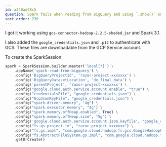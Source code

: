 ```yaml
---
id: a340ad48c5
question: Spark fails when reading from BigQuery and using `.show()` on `SELECT` queries
sort_order: 230
---
```




I got it working using `gcs-connector-hadoop-2.2.5-shaded.jar` and Spark 3.1.

I also added the `google_credentials.json` and `.p12` to authenticate with GCS. These files are downloadable from the GCP Service account.

To create the SparkSession:

```python
spark = SparkSession.builder.master('local[*]') \
    .appName('spark-read-from-bigquery') \
    .config('BigQueryProjectId', 'razor-project-xxxxxxx') \
    .config('BigQueryDatasetLocation', 'de_final_data') \
    .config('parentProject', 'razor-project-xxxxxxx') \
    .config("google.cloud.auth.service.account.enable", "true") \
    .config("credentialsFile", "google_credentials.json") \
    .config("GcpJsonKeyFile", "google_credentials.json") \
    .config("spark.driver.memory", "4g") \
    .config("spark.executor.memory", "2g") \
    .config("spark.memory.offHeap.enabled", True) \
    .config("spark.memory.offHeap.size", "5g") \
    .config('google.cloud.auth.service.account.json.keyfile', "google_credentials.json") \
    .config("fs.gs.project.id", "razor-project-xxxxxxx") \
    .config("fs.gs.impl", "com.google.cloud.hadoop.fs.gcs.GoogleHadoopFileSystem") \
    .config("fs.AbstractFileSystem.gs.impl", "com.google.cloud.hadoop.fs.gcs.GoogleHadoopFS") \
    .getOrCreate()
```